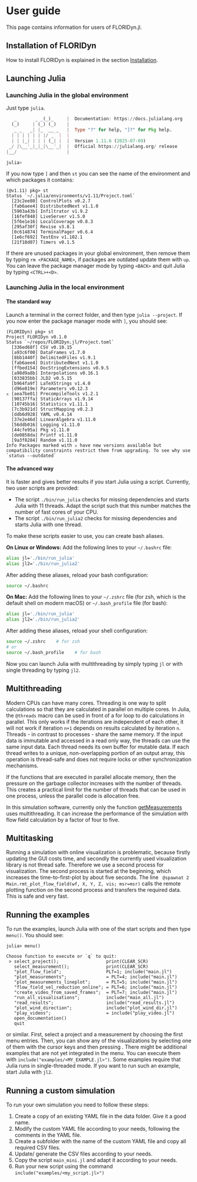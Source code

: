 # User guide

This page contains information for users of FLORIDyn.jl.

## Installation of FLORIDyn
How to install FLORIDyn is explained in the section [Installation](@ref).

## Launching Julia
### Launching Julia in the global environment
Just type `julia`. 
```julia
   _       _ _(_)_     |  Documentation: https://docs.julialang.org
  (_)     | (_) (_)    |
   _ _   _| |_  __ _   |  Type "?" for help, "]?" for Pkg help.
  | | | | | | |/ _` |  |
  | | |_| | | | (_| |  |  Version 1.11.6 (2025-07-09)
 _/ |\__'_|_|_|\__'_|  |  Official https://julialang.org/ release
|__/                   |

julia> 
```
If you now type `]` and then `st` you can see the name of the environment and which packages it contains:
```
(@v1.11) pkg> st
Status `~/.julia/environments/v1.11/Project.toml`
  [23c2ee80] ControlPlots v0.2.7
  [fab6aee4] DistributedNext v1.1.0
  [5903a43b] Infiltrator v1.9.2
  [16fef848] LiveServer v1.5.0
  [5f6e1e16] LocalCoverage v0.8.3
  [295af30f] Revise v3.8.1
  [0c614874] TerminalPager v0.6.4
  [1e6cf692] TestEnv v1.102.1
  [21f18d07] Timers v0.1.5
```
If there are unused packages in your global environment, then remove them by typing `rm <PACKAGE_NAME>`, if packages are outdated update them with `up`. You can leave the package manager mode by typing `<BACK>` and quit Julia by typing `<CTRL>+<D>`.

### Launching Julia in the local environment
#### The standard way
Launch a terminal in the correct folder, and then type `julia --project`. If you now enter the package manager mode with `]`, you should see:
```
(FLORIDyn) pkg> st
Project FLORIDyn v0.1.0
Status `~/repos/FLORIDyn.jl/Project.toml`
  [336ed68f] CSV v0.10.15
  [a93c6f00] DataFrames v1.7.0
  [8bb1440f] DelimitedFiles v1.9.1
  [fab6aee4] DistributedNext v1.1.0
  [ffbed154] DocStringExtensions v0.9.5
  [a98d9a8b] Interpolations v0.16.1
  [033835bb] JLD2 v0.5.15
  [b964fa9f] LaTeXStrings v1.4.0
  [d96e819e] Parameters v0.12.3
⌅ [aea7be01] PrecompileTools v1.2.1
  [90137ffa] StaticArrays v1.9.14
  [10745b16] Statistics v1.11.1
  [7c3b921d] StructMapping v0.2.3
  [ddb6d928] YAML v0.4.14
  [37e2e46d] LinearAlgebra v1.11.0
  [56ddb016] Logging v1.11.0
  [44cfe95a] Pkg v1.11.0
  [de0858da] Printf v1.11.0
  [9a3f8284] Random v1.11.0
Info Packages marked with ⌅ have new versions available but compatibility constraints restrict them from upgrading. To see why use `status --outdated`
```

#### The advanced way
It is faster and gives better results if you start Julia using a script. Currently, two user scripts are provided:
- The script `./bin/run_julia` checks for missing dependencies and starts Julia with 11 threads. Adapt the script such that this number matches the number of fast cores of your CPU.
- The script `./bin/run_julia2` checks for missing dependencies and starts Julia with one thread.

To make these scripts easier to use, you can create bash aliases. 

**On Linux or Windows:**
Add the following lines to your `~/.bashrc` file:

```bash
alias jl='./bin/run_julia'
alias jl2='./bin/run_julia2'
```

After adding these aliases, reload your bash configuration:
```bash
source ~/.bashrc
```

**On Mac:**
Add the following lines to your `~/.zshrc` file (for zsh, which is the default shell on modern macOS) or `~/.bash_profile` file (for bash):

```bash
alias jl='./bin/run_julia'
alias jl2='./bin/run_julia2'
```

After adding these aliases, reload your shell configuration:
```bash
source ~/.zshrc    # for zsh
# or
source ~/.bash_profile    # for bash
```

Now you can launch Julia with multithreading by simply typing `jl` or with single threading by typing `jl2`.


## Multithreading
Modern CPUs can have many cores. Threading is one way to split calculations so that they are calculated
in parallel on multiple cores. In Julia, the `@threads` macro can be used in front of a for loop to do calculations
in parallel. This only works if the iterations are independent of each other, it will not work if iteration `n+1`
depends on results calculated by iteration `n`. Threads - in contrast to processes - share the same memory. If the
input data is immutable and accessed in a read only way, the threads can use the same input data. Each thread needs
its own buffer for mutable data. If each thread writes to a unique, non-overlapping portion of an output array, 
this operation is thread-safe and does not require locks or other synchronization mechanisms.

If the functions that are executed in parallel allocate memory, then the pressure on the garbage collector increases
with the number of threads. This creates a practical limit for the number of threads that can be used in one process,
unless the parallel code is allocation free.

In this simulation software, currently only the function [getMeasurements](@ref) uses multithreading. It can increase 
the performance of the simulation with flow field calculation by a factor of four to five.

## Multitasking
Running a simulation with online visualization is problematic, because firstly updating the GUI costs time, 
and secondly the currently used visualization library is not thread safe. Therefore we use a second process for
visualization. The second process is started at the beginning, which increases the time-to-first-plot by about
five seconds. The line ` @spawnat 2 Main.rmt_plot_flow_field(wf, X, Y, Z, vis; msr=msr)` calls the remote plotting
function on the second process and transfers the required data. This is safe and very fast.

## Running the examples

To run the examples, launch Julia with one of the start scripts and then type `menu()`. You should see:
```
julia> menu()

Choose function to execute or `q` to quit:
 > select_project();                  print(CLEAR_SCR)
   select_measurement();              print(CLEAR_SCR)
   "plot_flow_field";                 PLT=1; include("main.jl")
   "plot_measurements";               = PLT=4; include("main.jl")
   "plot_measurements_lineplot";      = PLT=5; include("main.jl")
   "flow_field_vel_reduction_online"; = PLT=6; include("main.jl")
   "create_video_from_saved_frames";  = PLT=7; include("main.jl")
   "run_all_visualisations";          include("main_all.jl")
   "read_results";                    include("read_results.jl")
   "plot_wind_direction";             include("plot_wind_dir.jl")
   "play_videos";                     = include("play_video.jl")
   open_documentation()
   quit
```
or similar. First, select a project and a measurement by choosing the first menu entries. Then, you can show any of the visualizations by selecting one of them with the cursor keys and then pressing <ENTER>. There might be additional examples that are not yet integrated in the menu. You can execute them
with `include("examples/<MY_EXAMPLE.jl>")`. Some examples require that Julia runs in single-threaded mode.
If you want to run such an example, start Julia with `jl2`.

## Running a custom simulation
To run your own simulation you need to follow these steps:
1. Create a copy of an existing YAML file in the data folder. Give it a good name.
2. Modify the custom YAML file according to your needs, following the comments in the YAML file.
3. Create a subfolder with the name of the custom YAML file and copy all required CSV files.
4. Update/ generate the CSV files according to your needs.
5. Copy the script `main_mini.jl` and adapt it according to your needs.
6. Run your new script using the command `include("examples/<my_script.jl>")`